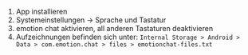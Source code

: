 1. App installieren
2. Systemeinstellungen -> Sprache und Tastatur
3. emotion chat aktivieren, all anderen Tastaturen deaktivieren
4. Aufzeichnungen befinden sich unter:
`Internal Storage > Android > Data > com.emotion.chat > files > emotionchat-files.txt `
